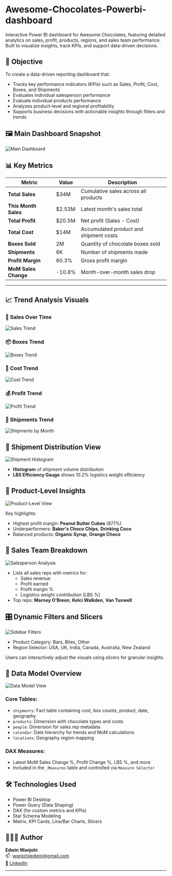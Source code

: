 # Awesome-Chocolates-Powerbi-dashboard
Interactive Power BI dashboard for Awesome Chocolates, featuring detailed analytics on sales, profit, products, regions, and sales team performance. Built to visualize insights, track KPIs, and support data-driven decisions.



## 🎯 Objective

To create a data-driven reporting dashboard that:
- Tracks key performance indicators (KPIs) such as Sales, Profit, Cost, Boxes, and Shipments
- Evaluates individual salesperson performance
- Evaluate individual products performance
- Analyzes product-level and regional profitability
- Supports business decisions with actionable insights through filters and trends



## 🖼️ Main Dashboard Snapshot

![Main Dashboard](./images/Awesome%20Chocolates%20Dashboard.PNG)



## 📊 Key Metrics

| Metric               | Value         | Description                                |
|----------------------|---------------|--------------------------------------------|
| **Total Sales**      | $34M          | Cumulative sales across all products       |
| **This Month Sales** | $2.53M        | Latest month's sales total                 |
| **Total Profit**     | $20.5M        | Net profit (Sales - Cost)                  |
| **Total Cost**       | $14M          | Accumulated product and shipment costs     |
| **Boxes Sold**       | 2M            | Quantity of chocolate boxes sold           |
| **Shipments**        | 6K            | Number of shipments made                   |
| **Profit Margin**    | 60.3%         | Gross profit margin                        |
| **MoM Sales Change** | -10.8%        | Month-over-month sales drop                |

---

## 📈 Trend Analysis Visuals

### 📅 Sales Over Time
![Sales Trend](./images/Sales%20by%20Start%20of%20the%20Month.PNG)

### 📦 Boxes Trend
![Boxes Trend](./images/Boxes%20By%20Start%20of%20The%20Month.PNG)

### 💸 Cost Trend
![Cost Trend](./images/Cost%20by%20Start%20of%20the%20Month.PNG)

### 💰 Profit Trend
![Profit Trend](./images/Profits%20by%20Start%20of%20the%20Month.PNG)

### 🚛 Shipments Trend
![Shipments by Month](./images/Shipments%20By%20the%20start%20of%20the%20Month.PNG)



## 🚚 Shipment Distribution View

![Shipment Histogram](./images/Shipment%20Analysis.PNG)

- **Histogram** of shipment volume distribution
- **LBS Efficiency Gauge** shows 10.2% logistics weight efficiency



## 🍬 Product-Level Insights

![Product-Level View](./images/Product%20Analysis.PNG)

Key highlights:
- Highest profit margin: **Peanut Butter Cubes** (87.1%)
- Underperformers: **Baker's Choco Chips**, **Drinking Coco**
- Balanced products: **Organic Syrup**, **Orange Choco**



## 👥 Sales Team Breakdown

![Salesperson Analysis](./images/Sales%20Person%20Analysis.PNG)

- Lists all sales reps with metrics for:
  - Sales revenue
  - Profit earned
  - Profit margin %
  - Logistics weight contribution (LBS %)
- Top reps: **Marney O’Breen**, **Kelci Walkden**, **Van Tuxwell**



## 🎛️ Dynamic Filters and Slicers

![Sidebar Filters](./images/slicer.PNG)

- Product Category: Bars, Bites, Other
- Region Selector: USA, UK, India, Canada, Australia, New Zealand

Users can interactively adjust the visuals using slicers for granular insights.

## 🧱 Data Model Overview

![Data Model View](./images/Model%20view.PNG)

### Core Tables:
- `shipments`: Fact table containing cost, box counts, product, date, geography
- `products`: Dimension with chocolate types and costs
- `people`: Dimension for sales rep metadata
- `calendar`: Date hierarchy for trends and MoM calculations
- `locations`: Geography region mapping

### DAX Measures:
- Latest MoM Sales Change %, Profit Change %, LBS %, and more
- Included in the `_Measures` table and controlled via `Measure Selector`


## 🛠 Technologies Used

- Power BI Desktop
- Power Query (Data Shaping)
- DAX (for custom metrics and KPIs)
- Star Schema Modeling
- Matrix, KPI Cards, Line/Bar Charts, Slicers




## 👩🏽‍💻 Author

**Edwin Wanjohi**  
📫 :wanjohiiedwin@gmail.com  
🔗 [LinkedIn](www.linkedin.com/in/eddie-wanjohi)

---


